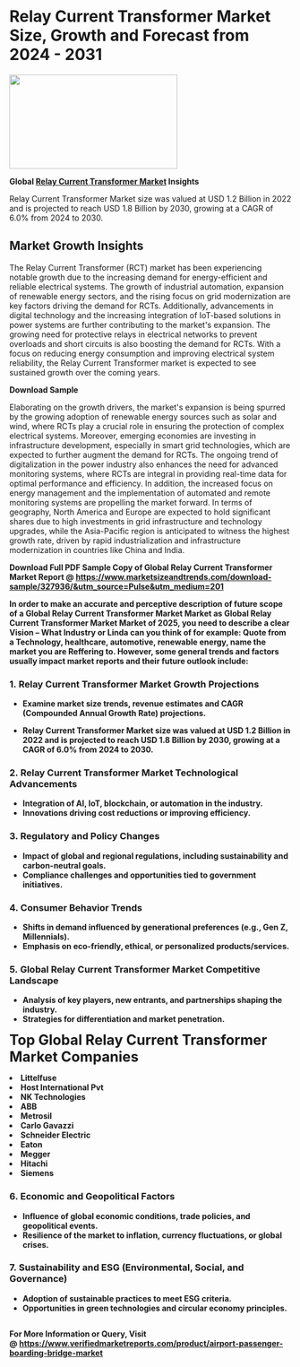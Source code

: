 <H1>Relay Current Transformer Market Size, Growth and Forecast from 2024 - 2031</H1><img class="aligncenter size-medium wp-image-584254" src="https://thirdeyenews.in/wp-content/uploads/2024/09/Global-Market-Research-300x168.jpeg" alt="" width="300" height="168" /><p><strong>Global&nbsp;<a href="https://www.marketsizeandtrends.com/download-sample/327936/&amp;utm_source=Pulse&amp;utm_medium=201">Relay Current Transformer Market</a> Insights</strong></p><p>Relay Current Transformer Market size was valued at USD 1.2 Billion in 2022 and is projected to reach USD 1.8 Billion by 2030, growing at a CAGR of 6.0% from 2024 to 2030.</p><p><h2>Market Growth Insights</h2> <p>The Relay Current Transformer (RCT) market has been experiencing notable growth due to the increasing demand for energy-efficient and reliable electrical systems. The growth of industrial automation, expansion of renewable energy sectors, and the rising focus on grid modernization are key factors driving the demand for RCTs. Additionally, advancements in digital technology and the increasing integration of IoT-based solutions in power systems are further contributing to the market's expansion. The growing need for protective relays in electrical networks to prevent overloads and short circuits is also boosting the demand for RCTs. With a focus on reducing energy consumption and improving electrical system reliability, the Relay Current Transformer market is expected to see sustained growth over the coming years.</p> <p><strong>Download Sample</strong></p> <p>Elaborating on the growth drivers, the market's expansion is being spurred by the growing adoption of renewable energy sources such as solar and wind, where RCTs play a crucial role in ensuring the protection of complex electrical systems. Moreover, emerging economies are investing in infrastructure development, especially in smart grid technologies, which are expected to further augment the demand for RCTs. The ongoing trend of digitalization in the power industry also enhances the need for advanced monitoring systems, where RCTs are integral in providing real-time data for optimal performance and efficiency. In addition, the increased focus on energy management and the implementation of automated and remote monitoring systems are propelling the market forward. In terms of geography, North America and Europe are expected to hold significant shares due to high investments in grid infrastructure and technology upgrades, while the Asia-Pacific region is anticipated to witness the highest growth rate, driven by rapid industrialization and infrastructure modernization in countries like China and India.</p> <p><strong></p><p><span class=""><strong>Download Full PDF Sample Copy of Global Relay Current Transformer Market Report</strong> @ <a href="https://www.marketsizeandtrends.com/download-sample/327936/&amp;utm_source=Pulse&amp;utm_medium=201" target="_blank">https://www.marketsizeandtrends.com/download-sample/327936/&amp;utm_source=Pulse&amp;utm_medium=201</a></span></p><p>In order to make an accurate and perceptive description of future scope of a Global&nbsp;Relay Current Transformer Market Market as Global&nbsp;Relay Current Transformer Market Market of 2025, you need to describe a clear Vision &ndash; What Industry or Linda can you think of for example: Quote from a Technology, healthcare, automotive, renewable energy, name the market you are Reffering to. However, some general trends and factors usually impact market reports and their future outlook include:</p><h3>1.&nbsp;<strong>Relay Current Transformer Market Growth Projections</strong></h3><ul><li>Examine market size trends, revenue estimates and CAGR (Compounded Annual Growth Rate) projections.</li><li><p>Relay Current Transformer Market size was valued at USD 1.2 Billion in 2022 and is projected to reach USD 1.8 Billion by 2030, growing at a CAGR of 6.0% from 2024 to 2030.</p></li></ul><h3>2.&nbsp;<strong>Relay Current Transformer Market Technological Advancements</strong></h3><ul><li>Integration of AI, IoT, blockchain, or automation in the industry.</li><li>Innovations driving cost reductions or improving efficiency.</li></ul><h3>3.&nbsp;<strong>Regulatory and Policy Changes</strong></h3><ul><li>Impact of global and regional regulations, including sustainability and carbon-neutral goals.</li><li>Compliance challenges and opportunities tied to government initiatives.</li></ul><h3>4.&nbsp;<strong>Consumer Behavior Trends</strong></h3><ul><li>Shifts in demand influenced by generational preferences (e.g., Gen Z, Millennials).</li><li>Emphasis on eco-friendly, ethical, or personalized products/services.</li></ul><h3>5.&nbsp;<strong>Global Relay Current Transformer Market Competitive Landscape</strong></h3><ul><li>Analysis of key players, new entrants, and partnerships shaping the industry.</li><li>Strategies for differentiation and market penetration.</li></ul><p data-pm-slice="1 1 []"><span style="color: inherit; font-family: inherit; font-size: 25px;">Top Global Relay Current Transformer Market Companies</span></p><div class="" data-test-id=""><p><li>Littelfuse</li><li> Host International Pvt</li><li> NK Technologies</li><li> ABB</li><li> Metrosil</li><li> Carlo Gavazzi</li><li> Schneider Electric</li><li> Eaton</li><li> Megger</li><li> Hitachi</li><li> Siemens</li></p></div><h3>6.&nbsp;<strong>Economic and Geopolitical Factors</strong></h3><ul><li>Influence of global economic conditions, trade policies, and geopolitical events.</li><li>Resilience of the market to inflation, currency fluctuations, or global crises.</li></ul><h3>7.&nbsp;<strong>Sustainability and ESG (Environmental, Social, and Governance)</strong></h3><ul><li>Adoption of sustainable practices to meet ESG criteria.</li><li>Opportunities in green technologies and circular economy principles.</li></ul><h2><strong style="font-size: 14px;">For More Information or Query, Visit @&nbsp;</strong><a style="background-color: #ffffff; font-size: 14px;" href="https://www.marketsizeandtrends.com/report/relay-current-transformer-market/" target="_blank">https://www.verifiedmarketreports.com/product/airport-passenger-boarding-bridge-market</a></h2>
